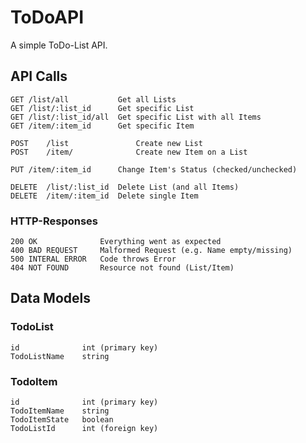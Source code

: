 # ToDoAPI 
A simple ToDo-List API.
## API Calls 
```
GET	/list/all			Get all Lists
GET	/list/:list_id		Get specific List
GET	/list/:list_id/all	Get specific List with all Items
GET	/item/:item_id		Get specific Item

POST	/list			    Create new List
POST	/item/          	Create new Item on a List
	
PUT	/item/:item_id		Change Item's Status (checked/unchecked)

DELETE	/list/:list_id	Delete List (and all Items)
DELETE	/item/:item_id 	Delete single Item
```
### HTTP-Responses
```
200 OK 			    Everything went as expected
400 BAD REQUEST 	Malformed Request (e.g. Name empty/missing)
500 INTERAL ERROR   Code throws Error
404 NOT FOUND		Resource not found (List/Item)
``` 

## Data Models
### TodoList
```
id              int (primary key)
TodoListName	string
```
### TodoItem 
``` 
id 	            int (primary key)
TodoItemName	string
TodoItemState	boolean
TodoListId      int (foreign key)
```

